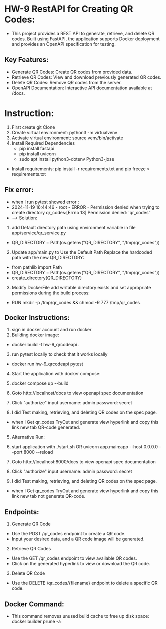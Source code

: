 # HW-9 RestAPI for Creating QR Codes:
- This project provides a REST API to generate, retrieve, and delete QR codes. Built using FastAPI, the application supports Docker deployment and provides an OpenAPI specification for testing.

 ## Key Features:
- Generate QR Codes: Create QR codes from provided data.
- Retrieve QR Codes: View and download previously generated QR codes.
- Delete QR Codes: Remove QR codes from the server.
- OpenAPI Documentation: Interactive API documentation available at /docs.

# Instruction:
1. First create git Clone
2. Create virtual environment:  python3 -m virtualvenv
3. Activate virtual environment: source venv/bin/activate
4. Install Required Dependencies
   - pip install fastapi 
   - pip install uvicorn
   - sudo apt install python3-dotenv Python3-jose
- Install requirements: pip install -r requirements.txt and pip freeze > requirements.txt

## Fix error:
  - when I run pytest showed error :
  - 2024-11-19 16:44:46 - root - ERROR - Permission denied when trying to create directory qr_codes:[Errno 13] Permission denied: 'qr_codes'
  - --> Solution:
  1. add Default directory path using environment variable in file app/service/qr_service.py
   - QR_DIRECTORY = Path(os.getenv("QR_DIRECTORY", "/tmp/qr_codes"))

  2. Update app/main.py to Use the Default Path Replace the hardcoded path with the new QR_DIRECTORY:
   - from pathlib import Path
   - QR_DIRECTORY = Path(os.getenv("QR_DIRECTORY", "/tmp/qr_codes"))
   - create_directory(QR_DIRECTORY) 
  3. Modify DockerFile add  writable directory exists and set appropriate permissions during the build process: 
   - RUN mkdir -p /tmp/qr_codes && chmod -R 777 /tmp/qr_codes

## Docker Instructions:
1. sign in docker account and run docker
2.  Buliding docker image:
 - docker build -t hw-9_qrcodeapi . 
3. run pytest locally to check that it works locally
 - docker run hw-9_qrcodeapi pytest

4. Start the application with docker compose:

 1. docker compose up --build
 2. Goto http://localhost/docs to view openapi spec documentation
 3. Click "authorize" input username: admin password: secret
 4. I did Test making,  retrieving, and deleting QR codes on the spec page. 
  -  when I Get qr_codes TryOut and generate view hyperlink and copy this link new tab  QR-code generated.

5. Alternative Run:

 1. start application with ./start.sh OR uvicorn app.main:app --host 0.0.0.0 --port 8000 --reload
 2. Goto http://localhost:8000/docs to view openapi spec documentation
 3. Click "authorize" input username: admin password: secret
 4. I did Test making,  retrieving, and deleting QR codes on the spec page. 
 - when I Get qr_codes TryOut and generate view hyperlink and copy this link new tab not generate QR-code.
 
## Endpoints:
1. Generate QR Code
- Use the POST /qr_codes endpoint to create a QR code.
- Input your desired data, and a QR code image will be generated.

2. Retrieve QR Codes
- Use the GET /qr_codes endpoint to view available QR codes.
- Click on the generated hyperlink to view or download the QR code.

3. Delete QR Code
- Use the DELETE /qr_codes/{filename} endpoint to delete a specific QR code.

## Docker Command:
- This command removes unused build cache to free up disk space: docker builder prune -a
